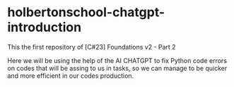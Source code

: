 # holbertonschool-chatgpt-introduction

This the first repository of [C#23] Foundations v2 - Part 2

Here we will be using the help of the AI CHATGPT to fix Python code errors
 on codes that will be assing to us in tasks, so we can manage to be quicker and more
efficient in our codes production.
